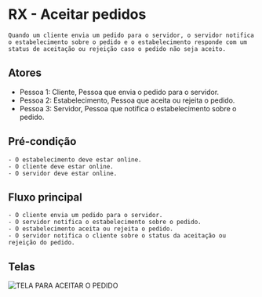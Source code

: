 # RX - Aceitar pedidos

    Quando um cliente envia um pedido para o servidor, o servidor notifica o estabelecimento sobre o pedido e o estabelecimento responde com um status de aceitação ou rejeição caso o pedido não seja aceito.

## Atores
 - Pessoa 1: Cliente, Pessoa que envia o pedido para o servidor.
 - Pessoa 2: Estabelecimento, Pessoa que aceita ou rejeita o pedido.
 - Pessoa 3: Servidor, Pessoa que notifica o estabelecimento sobre o pedido.

## Pré-condição

    - O estabelecimento deve estar online.
    - O cliente deve estar online.
    - O servidor deve estar online.

## Fluxo principal

    - O cliente envia um pedido para o servidor.
    - O servidor notifica o estabelecimento sobre o pedido.
    - O estabelecimento aceita ou rejeita o pedido.
    - O servidor notifica o cliente sobre o status da aceitação ou rejeição do pedido.

## Telas

![TELA PARA ACEITAR O PEDIDO](https://i.imgur.com/W5oYhxY.png)
